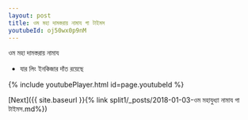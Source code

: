 ```yaml
---
layout: post
title: ওম মহা দামস্তরায় নামায গা টাইমস
youtubeId: oj50wx0p9nM
---
```

 
 
 ওম মহা দামস্তরায় নামায  
 
 -  যার লিং ইনকিজার দাঁত রয়েছে 
 
  
 
  
 
 
 
 
 
 


{% include youtubePlayer.html id=page.youtubeId %}
 
[Next]({{ site.baseurl }}{% link  split1/_posts/2018-01-03-ওম মহাযুধ্যা নামায গা টাইমস.md%})
 
